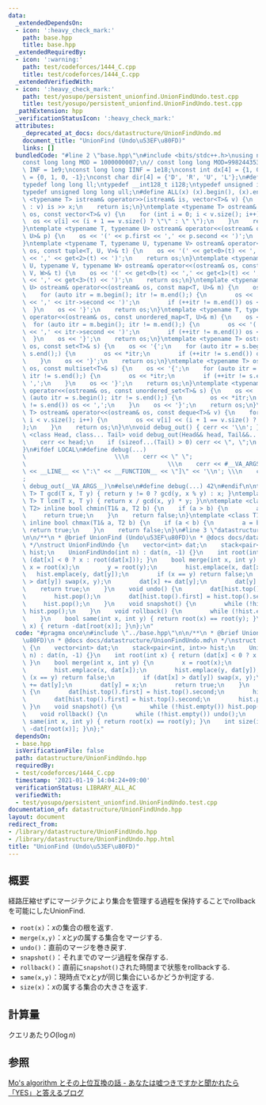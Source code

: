 ```yaml
---
data:
  _extendedDependsOn:
  - icon: ':heavy_check_mark:'
    path: base.hpp
    title: base.hpp
  _extendedRequiredBy:
  - icon: ':warning:'
    path: test/codeforces/1444_C.cpp
    title: test/codeforces/1444_C.cpp
  _extendedVerifiedWith:
  - icon: ':heavy_check_mark:'
    path: test/yosupo/persistent_unionfind.UnionFindUndo.test.cpp
    title: test/yosupo/persistent_unionfind.UnionFindUndo.test.cpp
  _pathExtension: hpp
  _verificationStatusIcon: ':heavy_check_mark:'
  attributes:
    _deprecated_at_docs: docs/datastructure/UnionFindUndo.md
    document_title: "UnionFind (Undo\u53EF\u80FD)"
    links: []
  bundledCode: "#line 2 \"base.hpp\"\n#include <bits/stdc++.h>\nusing namespace std;\n\
    const long long MOD = 1000000007;\n// const long long MOD=998244353;\nconst int\
    \ INF = 1e9;\nconst long long IINF = 1e18;\nconst int dx[4] = {1, 0, -1, 0}, dy[4]\
    \ = {0, 1, 0, -1};\nconst char dir[4] = {'D', 'R', 'U', 'L'};\n#define LOCAL\n\
    typedef long long ll;\ntypedef __int128_t i128;\ntypedef unsigned int uint;\n\
    typedef unsigned long long ull;\n#define ALL(x) (x).begin(), (x).end()\n\ntemplate\
    \ <typename T> istream& operator>>(istream& is, vector<T>& v) {\n    for (T& x\
    \ : v) is >> x;\n    return is;\n}\ntemplate <typename T> ostream& operator<<(ostream&\
    \ os, const vector<T>& v) {\n    for (int i = 0; i < v.size(); i++) {\n      \
    \  os << v[i] << (i + 1 == v.size() ? \"\" : \" \");\n    }\n    return os;\n\
    }\ntemplate <typename T, typename U> ostream& operator<<(ostream& os, const pair<T,\
    \ U>& p) {\n    os << '(' << p.first << ',' << p.second << ')';\n    return os;\n\
    }\ntemplate <typename T, typename U, typename V> ostream& operator<<(ostream&\
    \ os, const tuple<T, U, V>& t) {\n    os << '(' << get<0>(t) << ',' << get<1>(t)\
    \ << ',' << get<2>(t) << ')';\n    return os;\n}\ntemplate <typename T, typename\
    \ U, typename V, typename W> ostream& operator<<(ostream& os, const tuple<T, U,\
    \ V, W>& t) {\n    os << '(' << get<0>(t) << ',' << get<1>(t) << ',' << get<2>(t)\
    \ << ',' << get<3>(t) << ')';\n    return os;\n}\ntemplate <typename T, typename\
    \ U> ostream& operator<<(ostream& os, const map<T, U>& m) {\n    os << '{';\n\
    \    for (auto itr = m.begin(); itr != m.end();) {\n        os << '(' << itr->first\
    \ << ',' << itr->second << ')';\n        if (++itr != m.end()) os << ',';\n  \
    \  }\n    os << '}';\n    return os;\n}\ntemplate <typename T, typename U> ostream&\
    \ operator<<(ostream& os, const unordered_map<T, U>& m) {\n    os << '{';\n  \
    \  for (auto itr = m.begin(); itr != m.end();) {\n        os << '(' << itr->first\
    \ << ',' << itr->second << ')';\n        if (++itr != m.end()) os << ',';\n  \
    \  }\n    os << '}';\n    return os;\n}\ntemplate <typename T> ostream& operator<<(ostream&\
    \ os, const set<T>& s) {\n    os << '{';\n    for (auto itr = s.begin(); itr !=\
    \ s.end();) {\n        os << *itr;\n        if (++itr != s.end()) os << ',';\n\
    \    }\n    os << '}';\n    return os;\n}\ntemplate <typename T> ostream& operator<<(ostream&\
    \ os, const multiset<T>& s) {\n    os << '{';\n    for (auto itr = s.begin();\
    \ itr != s.end();) {\n        os << *itr;\n        if (++itr != s.end()) os <<\
    \ ',';\n    }\n    os << '}';\n    return os;\n}\ntemplate <typename T> ostream&\
    \ operator<<(ostream& os, const unordered_set<T>& s) {\n    os << '{';\n    for\
    \ (auto itr = s.begin(); itr != s.end();) {\n        os << *itr;\n        if (++itr\
    \ != s.end()) os << ',';\n    }\n    os << '}';\n    return os;\n}\ntemplate <typename\
    \ T> ostream& operator<<(ostream& os, const deque<T>& v) {\n    for (int i = 0;\
    \ i < v.size(); i++) {\n        os << v[i] << (i + 1 == v.size() ? \"\" : \" \"\
    );\n    }\n    return os;\n}\n\nvoid debug_out() { cerr << '\\n'; }\ntemplate\
    \ <class Head, class... Tail> void debug_out(Head&& head, Tail&&... tail) {\n\
    \    cerr << head;\n    if (sizeof...(Tail) > 0) cerr << \", \";\n    debug_out(move(tail)...);\n\
    }\n#ifdef LOCAL\n#define debug(...)                                          \
    \                         \\\n    cerr << \" \";                             \
    \                                        \\\n    cerr << #__VA_ARGS__ << \" :[\"\
    \ << __LINE__ << \":\" << __FUNCTION__ << \"]\" << '\\n'; \\\n    cerr << \" \"\
    ;                                                                     \\\n   \
    \ debug_out(__VA_ARGS__)\n#else\n#define debug(...) 42\n#endif\n\ntemplate <typename\
    \ T> T gcd(T x, T y) { return y != 0 ? gcd(y, x % y) : x; }\ntemplate <typename\
    \ T> T lcm(T x, T y) { return x / gcd(x, y) * y; }\n\ntemplate <class T1, class\
    \ T2> inline bool chmin(T1& a, T2 b) {\n    if (a > b) {\n        a = b;\n   \
    \     return true;\n    }\n    return false;\n}\ntemplate <class T1, class T2>\
    \ inline bool chmax(T1& a, T2 b) {\n    if (a < b) {\n        a = b;\n       \
    \ return true;\n    }\n    return false;\n}\n#line 3 \"datastructure/UnionFindUndo.hpp\"\
    \n\n/**\n * @brief UnionFind (Undo\u53EF\u80FD)\n * @docs docs/datastructure/UnionFindUndo.md\n\
    \ */\nstruct UnionFindUndo {\n    vector<int> dat;\n    stack<pair<int, int>>\
    \ hist;\n    UnionFindUndo(int n) : dat(n, -1) {}\n    int root(int x) { return\
    \ (dat[x] < 0 ? x : root(dat[x])); }\n    bool merge(int x, int y) {\n       \
    \ x = root(x);\n        y = root(y);\n        hist.emplace(x, dat[x]);\n     \
    \   hist.emplace(y, dat[y]);\n        if (x == y) return false;\n        if (dat[x]\
    \ > dat[y]) swap(x, y);\n        dat[x] += dat[y];\n        dat[y] = x;\n    \
    \    return true;\n    }\n    void undo() {\n        dat[hist.top().first] = hist.top().second;\n\
    \        hist.pop();\n        dat[hist.top().first] = hist.top().second;\n   \
    \     hist.pop();\n    }\n    void snapshot() {\n        while (!hist.empty())\
    \ hist.pop();\n    }\n    void rollback() {\n        while (!hist.empty()) undo();\n\
    \    }\n    bool same(int x, int y) { return root(x) == root(y); }\n    int size(int\
    \ x) { return -dat[root(x)]; }\n};\n"
  code: "#pragma once\n#include \"../base.hpp\"\n\n/**\n * @brief UnionFind (Undo\u53EF\
    \u80FD)\n * @docs docs/datastructure/UnionFindUndo.md\n */\nstruct UnionFindUndo\
    \ {\n    vector<int> dat;\n    stack<pair<int, int>> hist;\n    UnionFindUndo(int\
    \ n) : dat(n, -1) {}\n    int root(int x) { return (dat[x] < 0 ? x : root(dat[x]));\
    \ }\n    bool merge(int x, int y) {\n        x = root(x);\n        y = root(y);\n\
    \        hist.emplace(x, dat[x]);\n        hist.emplace(y, dat[y]);\n        if\
    \ (x == y) return false;\n        if (dat[x] > dat[y]) swap(x, y);\n        dat[x]\
    \ += dat[y];\n        dat[y] = x;\n        return true;\n    }\n    void undo()\
    \ {\n        dat[hist.top().first] = hist.top().second;\n        hist.pop();\n\
    \        dat[hist.top().first] = hist.top().second;\n        hist.pop();\n   \
    \ }\n    void snapshot() {\n        while (!hist.empty()) hist.pop();\n    }\n\
    \    void rollback() {\n        while (!hist.empty()) undo();\n    }\n    bool\
    \ same(int x, int y) { return root(x) == root(y); }\n    int size(int x) { return\
    \ -dat[root(x)]; }\n};"
  dependsOn:
  - base.hpp
  isVerificationFile: false
  path: datastructure/UnionFindUndo.hpp
  requiredBy:
  - test/codeforces/1444_C.cpp
  timestamp: '2021-01-19 14:04:24+09:00'
  verificationStatus: LIBRARY_ALL_AC
  verifiedWith:
  - test/yosupo/persistent_unionfind.UnionFindUndo.test.cpp
documentation_of: datastructure/UnionFindUndo.hpp
layout: document
redirect_from:
- /library/datastructure/UnionFindUndo.hpp
- /library/datastructure/UnionFindUndo.hpp.html
title: "UnionFind (Undo\u53EF\u80FD)"
---
```

## 概要
経路圧縮せずにマージテクにより集合を管理する過程を保持することでrollbackを可能にしたUnionFind.
- `root(x)`：$x$の集合の根を返す.
- `merge(x,y)`：$x$と$y$の属する集合をマージする.
- `undo()`：直前のマージを巻き戻す.
- `snapshot()`：それまでのマージ過程を保存する.
- `rollback()`：直前に`snapshot()`された時間まで状態をrollbackする.
- `same(x,y)`：現時点で$x$と$y$が同じ集合にいるかどうか判定する.
- `size(x)`：$x$の属する集合の大きさを返す.

## 計算量
クエリあたり$O(\log n)$

## 参照
[Mo's algorithm とその上位互換の話 - あなたは嘘つきですかと聞かれたら「YES」と答えるブログ](https://snuke.hatenablog.com/entry/2016/07/01/000000)